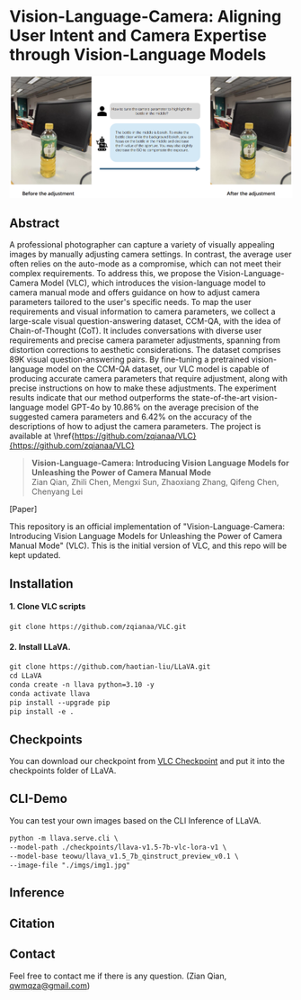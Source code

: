 # Vision-Language-Camera: Aligning User Intent and Camera Expertise through Vision-Language Models

![](./demo/demo_img.png)

## Abstract
A professional photographer can capture a variety of visually appealing images by manually adjusting camera settings. In contrast, the average user often relies on the auto-mode as a compromise, which can not meet their complex requirements. To address this, we propose the Vision-Language-Camera Model (VLC), which introduces the vision-language model to camera manual mode and offers guidance on how to adjust camera parameters tailored to the user's specific needs. To map the user requirements and visual information to camera parameters, we collect a large-scale visual question-answering dataset, CCM-QA, with the idea of Chain-of-Thought (CoT). It includes conversations with diverse user requirements and precise camera parameter adjustments, spanning from distortion corrections to aesthetic considerations. The dataset comprises 89K visual question-answering pairs. By fine-tuning a pretrained vision-language model on the CCM-QA dataset, our VLC model is capable of producing accurate camera parameters that require adjustment, along with precise instructions on how to make these adjustments. The experiment results indicate that our method outperforms the state-of-the-art vision-language model GPT-4o by 10.86\% on the average precision of the suggested camera parameters and 6.42\% on the accuracy of the descriptions of how to adjust the camera parameters. The project is available at \href{https://github.com/zqianaa/VLC}{https://github.com/zqianaa/VLC}

> **Vision-Language-Camera: Introducing Vision Language Models for Unleashing the Power of Camera Manual Mode** <br>Zian Qian, Zhili Chen, Mengxi Sun, Zhaoxiang Zhang, Qifeng Chen, Chenyang Lei<br>

[Paper]

This repository is an official implementation of "Vision-Language-Camera: Introducing Vision Language Models for Unleashing the Power of Camera Manual Mode" (VLC). This is the initial version of VLC, and this repo will be kept updated.

## Installation
#### 1. Clone VLC scripts

```shell
git clone https://github.com/zqianaa/VLC.git
```

#### 2. Install LLaVA.

```shell
git clone https://github.com/haotian-liu/LLaVA.git
cd LLaVA
conda create -n llava python=3.10 -y
conda activate llava
pip install --upgrade pip
pip install -e .
```

## Checkpoints

You can download our checkpoint from [VLC Checkpoint](https://drive.google.com/file/d/16oi5ISlCvPdr6-oi-0w_6YmLj6XUNzEG/view?usp=sharing) and put it into the checkpoints folder of LLaVA.


## CLI-Demo

You can test your own images based on the CLI Inference of LLaVA.

```shell
python -m llava.serve.cli \
--model-path ./checkpoints/llava-v1.5-7b-vlc-lora-v1 \
--model-base teowu/llava_v1.5_7b_qinstruct_preview_v0.1 \
--image-file "./imgs/img1.jpg"
```

## Inference

## Citation

## Contact
Feel free to contact me if there is any question. (Zian Qian, qwmqza@gmail.com)

